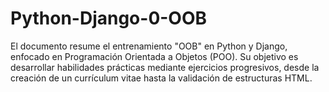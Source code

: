 # Python-Django-0-OOB

El documento resume el entrenamiento "OOB" en Python y Django, enfocado en Programación Orientada a Objetos (POO). Su objetivo es desarrollar habilidades prácticas mediante ejercicios progresivos, desde la creación de un currículum vitae hasta la validación de estructuras HTML.